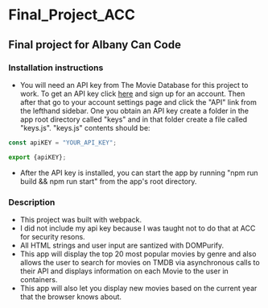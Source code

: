 # Final_Project_ACC

## Final project for Albany Can Code

### Installation instructions

* You will need an API key from The Movie Database for this project to work.  To get an API key click [here](https://www.themoviedb.org/signup) and sign up for an account.  Then after that go to your account settings page and click the "API" link from the lefthand sidebar.  One you obtain an API key create a folder in the app root directory called "keys" and in that folder create a file called "keys.js".   "keys.js" contents should be:

```javascript  
const apiKEY = "YOUR_API_KEY";

export {apiKEY};
```

* After the API key is installed, you can start the app by running "npm run build && npm run start" from the app's root directory.
  
### Description

* This project was built with webpack.  
* I did not include my api key because I was taught not to do that at ACC for security resons.
* All HTML strings and user input are santized with DOMPurify.
* This app will display the top 20 most popular movies by genre and also allows the user to search for movies on TMDB via asynchronous calls to their API and displays information on each Movie to the user in containers.
* This app will also let you display new movies based on the current year that the browser knows about.
